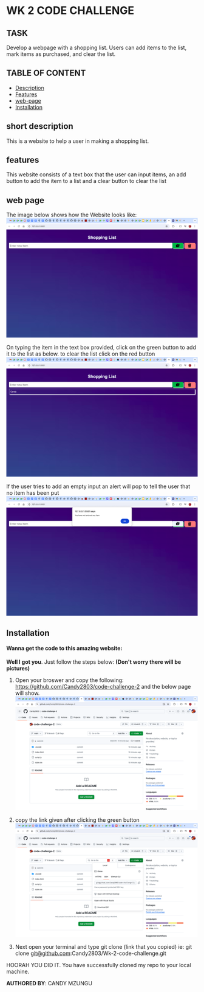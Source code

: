 # WK 2 CODE CHALLENGE

## TASK


Develop a webpage with a shopping list. Users can add items to the list, mark items as purchased, and clear the list.


## TABLE OF CONTENT

- [Description](#short-description)
- [Features](#features)
- [web-page](#web-page)
- [Installation](#Installation)

## short description

This is a website to help a user in making a shopping list.

## features
This website consists of a text box that the user can input items, an add button to add the item to a list and a clear button to clear the list 

## web page

The image below shows how the Website looks like:
![screenshot](./images/Screenshot%202024-07-06%20at%2012.44.31.png)

On typing the item in the text box provided, click on the green button to add it to the list as below. to clear the list click on the red button
![screenshot](./images/Screenshot%202024-07-06%20at%2012.47.04.png)

If the user tries to add an empty input an alert will pop to tell the user that no item has been put 
![screenshot](./images/Screenshot%202024-07-06%20at%2012.49.11.png)

## Installation

#### Wanna get the code to this amazing website:
**Well I got you**. Just follow the steps below:
**(Don't worry there will be pictures)**

1. Open your broswer and copy the following: https://github.com/Candy2803/code-challenge-2 and the below page will show.
![screenshot](./images/Screenshot%202024-07-06%20at%2012.50.14.png)

2. copy the link given after clicking the green button
![screenshot](./images/Screenshot%202024-07-06%20at%2012.51.07.png)

3. Next open your terminal and type git clone (link that you copied) ie: git clone git@github.com:Candy2803/Wk-2-code-challenge.git

HOORAH YOU DID IT. You have successfully cloned my repo to your local machine.

**AUTHORED BY**: CANDY MZUNGU